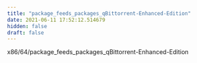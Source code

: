 ```yaml
---
title: "package_feeds_packages_qBittorrent-Enhanced-Edition"
date: 2021-06-11 17:52:12.514679
hidden: false
draft: false
---
```


x86/64/package_feeds_packages_qBittorrent-Enhanced-Edition

